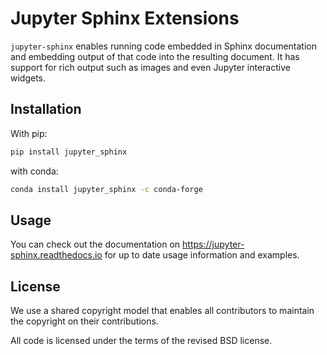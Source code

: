 # Jupyter Sphinx Extensions

`jupyter-sphinx` enables running code embedded in Sphinx documentation and
embedding output of that code into the resulting document. It has support
for rich output such as images and even Jupyter interactive widgets.

## Installation

With pip:

```bash
pip install jupyter_sphinx
```

with conda:

```bash
conda install jupyter_sphinx -c conda-forge
```

## Usage

You can check out the documentation on https://jupyter-sphinx.readthedocs.io for up to date
usage information and examples.

## License

We use a shared copyright model that enables all contributors to maintain the
copyright on their contributions.

All code is licensed under the terms of the revised BSD license.
